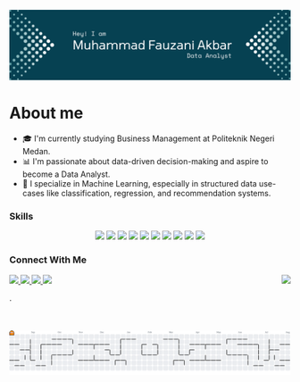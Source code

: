 


![mfauzan](bann-1.png)


# About me
- 🎓 I'm currently studying Business Management at Politeknik Negeri Medan.  
- 📊 I'm passionate about data-driven decision-making and aspire to become a Data Analyst.  
- 🤖 I specialize in Machine Learning, especially in structured data use-cases like classification, regression, and recommendation systems.

### Skills
<p align="center">
<img src="https://img.shields.io/badge/Python-FFD43B?style=for-the-badge&logo=python&logoColor=blue" />
<img src="https://img.shields.io/badge/TensorFlow-FF6F00?style=for-the-badge&logo=tensorflow&logoColor=white" />
<img src="https://img.shields.io/badge/scikit_learn-F7931E?style=for-the-badge&logo=scikit-learn&logoColor=white" />
<img src="https://img.shields.io/badge/Pandas-2C2D72?style=for-the-badge&logo=pandas&logoColor=white" />
<img src="https://img.shields.io/badge/Numpy-777BB4?style=for-the-badge&logo=numpy&logoColor=white" />
<img src="https://img.shields.io/badge/PostgreSQL-green?style=for-the-badge" />
<img src="https://img.shields.io/badge/Jupyter-F37626.svg?&style=for-the-badge&logo=Jupyter&logoColor=white" />
<img src="https://img.shields.io/badge/Streamlit-FF4B4B?style=for-the-badge&logo=Streamlit&logoColor=white" />
<img src="https://img.shields.io/badge/Microsoft_Excel-217346?style=for-the-badge&logo=microsoft-excel&logoColor=white" />
<img src="https://img.shields.io/badge/PowerBI-F2C811?style=for-the-badge&logo=Power%20BI&logoColor=white" />
</p>

### Connect With Me


<p align="left">
  <a href="https://instagram.com/fzna_kbr">
    <img src="https://skillicons.dev/icons?i=instagram" />
  </a>
    <a href="https://www.linkedin.com/in/muhammad-fauzani-akbar-2a5g8/">
    <img src="https://skillicons.dev/icons?i=linkedin" />
  </a>
      <a href="https://www.linkedin.com/in/muhammad-fauzani-akbar-2a5g8/">
    <img src="https://skillicons.dev/icons?i=gmail" />
  </a>
      <a href="https://www.linkedin.com/in/muhammad-fauzani-akbar-2a5g8/">
    <img src="https://skillicons.dev/icons?i=discord" />
  </a>
 <img align="right" height="100" src="https://media1.tenor.com/m/Bk3k64kFvD0AAAAd/boruto-karma.gif"  />
</p>

<p>
  .
</p>

<picture>
  <source media="(prefers-color-scheme: dark)" srcset="https://raw.githubusercontent.com/mfznakbr/mfznakbr/output/pacman-contribution-graph-dark.svg">
  <source media="(prefers-color-scheme: light)" srcset="https://raw.githubusercontent.com/mfznakbr/mfznakbr/output/pacman-contribution-graph.svg">
  <img alt="pacman contribution graph" src="https://raw.githubusercontent.com/mfznakbr/mfznakbr/output/pacman-contribution-graph.svg">
</picture>

